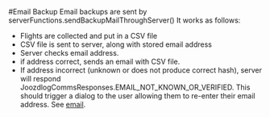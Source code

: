 #Email Backup
Email backups are sent by serverFunctions.sendBackupMailThroughServer()
It works as follows:
- Flights are collected and put in a CSV file
- CSV file is sent to server, along with stored email address
- Server checks email address. 
- if address correct, sends an email with CSV file.
- If address incorrect (unknown or does not produce correct hash), server will respond JoozdlogCommsResponses.EMAIL_NOT_KNOWN_OR_VERIFIED. This should trigger a dialog to the user allowing them to re-enter their email address. See [email](email.md).